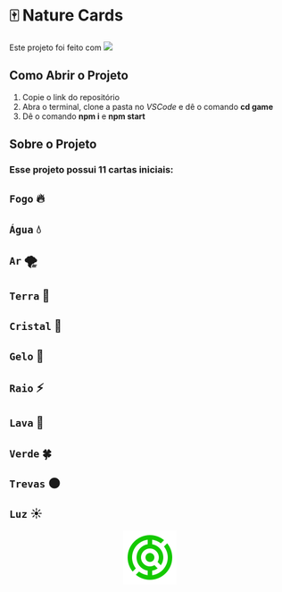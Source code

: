 # 🀄 Nature Cards

Este projeto foi feito com [<img src="https://img.shields.io/badge/-React-20232A?style=flat-square&logo=react&logoColor=61DAFB"/>](https://react.dev/learn) 

## Como Abrir o Projeto

<ol>
<li>Copie o link do repositório</li>
<li>Abra o terminal, clone a pasta no <i>VSCode</i> e dê o comando <b>cd game</b></li>
<li>Dê o comando <b>npm i</b> e <b>npm start</b></li>
</ol>

## Sobre o Projeto

### Esse projeto possui 11 cartas iniciais:

## `Fogo` 🔥
## `Água` 💧
## `Ar` 🌪
## `Terra` 🌄
## `Cristal` 💎
## `Gelo` 🧊
## `Raio` ⚡​
## `Lava` ​🌋​
## `Verde` ​🍀​
## `Trevas` 🌑​
## `Luz` ☀️​

<div align="center">
<img alt="logo" src="./logo.png">
</div>

